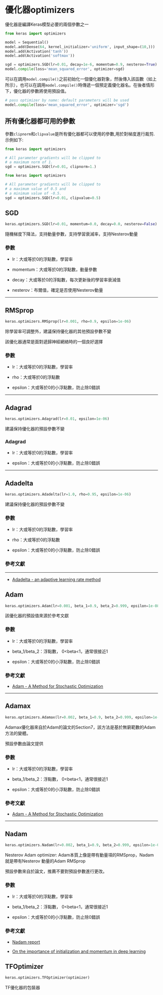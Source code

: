 # 優化器optimizers

優化器是編譯Keras模型必要的兩個參數之一
```python
from keras import optimizers

model = Sequential()
model.add(Dense(64, kernel_initializer='uniform', input_shape=(10,)))
model.add(Activation('tanh'))
model.add(Activation('softmax'))

sgd = optimizers.SGD(lr=0.01, decay=1e-6, momentum=0.9, nesterov=True)
model.compile(loss='mean_squared_error', optimizer=sgd)
```

可以在調用```model.compile()```之前初始化一個優化器對象，然後傳入該函數（如上所示），也可以在調用```model.compile()```時傳遞一個預定義優化器名。在後者情形下，優化器的參數將使用預設值。
```python
# pass optimizer by name: default parameters will be used
model.compile(loss='mean_squared_error', optimizer='sgd')
```
## 所有優化器都可用的參數
參數```clipnorm```和```clipvalue```是所有優化器都可以使用的參數,用於對梯度進行裁剪.示例如下:
```python
from keras import optimizers

# All parameter gradients will be clipped to
# a maximum norm of 1.
sgd = optimizers.SGD(lr=0.01, clipnorm=1.)
```
```python
from keras import optimizers

# All parameter gradients will be clipped to
# a maximum value of 0.5 and
# a minimum value of -0.5.
sgd = optimizers.SGD(lr=0.01, clipvalue=0.5)
```

## SGD
```python
keras.optimizers.SGD(lr=0.01, momentum=0.0, decay=0.0, nesterov=False)
```
隨機梯度下降法，支持動量參數，支持學習衰減率，支持Nesterov動量

### 參數

* lr：大或等於0的浮點數，學習率

* momentum：大或等於0的浮點數，動量參數

* decay：大或等於0的浮點數，每次更新後的學習率衰減值

* nesterov：布爾值，確定是否使用Nesterov動量

***

## RMSprop
```python
keras.optimizers.RMSprop(lr=0.001, rho=0.9, epsilon=1e-06)
```
除學習率可調整外，建議保持優化器的其他預設參數不變

該優化器通常是面對遞歸神經網絡時的一個良好選擇

### 參數

* lr：大或等於0的浮點數，學習率

* rho：大或等於0的浮點數

* epsilon：大或等於0的小浮點數，防止除0錯誤

***

## Adagrad
```python
keras.optimizers.Adagrad(lr=0.01, epsilon=1e-06)
```
建議保持優化器的預設參數不變

### Adagrad

* lr：大或等於0的浮點數，學習率

* epsilon：大或等於0的小浮點數，防止除0錯誤

***

## Adadelta
```python
keras.optimizers.Adadelta(lr=1.0, rho=0.95, epsilon=1e-06)
```
建議保持優化器的預設參數不變

### 參數

* lr：大或等於0的浮點數，學習率

* rho：大或等於0的浮點數

* epsilon：大或等於0的小浮點數，防止除0錯誤

### 參考文獻

***

* [Adadelta - an adaptive learning rate method](http://arxiv.org/abs/1212.5701)

## Adam
```python
keras.optimizers.Adam(lr=0.001, beta_1=0.9, beta_2=0.999, epsilon=1e-08)
```

該優化器的預設值來源於參考文獻

### 參數

* lr：大或等於0的浮點數，學習率

* beta_1/beta_2：浮點數， 0<beta<1，通常很接近1

* epsilon：大或等於0的小浮點數，防止除0錯誤

### 參考文獻

* [Adam - A Method for Stochastic Optimization](http://arxiv.org/abs/1412.6980v8)

***

## Adamax
```python
keras.optimizers.Adamax(lr=0.002, beta_1=0.9, beta_2=0.999, epsilon=1e-08)
```

Adamax優化器來自於Adam的論文的Section7，該方法是基於無窮範數的Adam方法的變體。

預設參數由論文提供

### 參數

* lr：大或等於0的浮點數，學習率

* beta_1/beta_2：浮點數， 0<beta<1，通常很接近1

* epsilon：大或等於0的小浮點數，防止除0錯誤

### 參考文獻

* [Adam - A Method for Stochastic Optimization](http://arxiv.org/abs/1412.6980v8)

***

## Nadam

```python
keras.optimizers.Nadam(lr=0.002, beta_1=0.9, beta_2=0.999, epsilon=1e-08, schedule_decay=0.004)
```

Nesterov Adam optimizer: Adam本質上像是帶有動量項的RMSprop，Nadam就是帶有Nesterov 動量的Adam RMSprop

預設參數來自於論文，推薦不要對預設參數進行更改。

### 參數

* lr：大或等於0的浮點數，學習率

* beta_1/beta_2：浮點數， 0<beta<1，通常很接近1

* epsilon：大或等於0的小浮點數，防止除0錯誤

### 參考文獻

* [Nadam report](http://cs229.stanford.edu/proj2015/054_report.pdf)

* [On the importance of initialization and momentum in deep learning](http://www.cs.toronto.edu/~fritz/absps/momentum.pdf)

## TFOptimizer
```python
keras.optimizers.TFOptimizer(optimizer)
```
TF優化器的包裝器